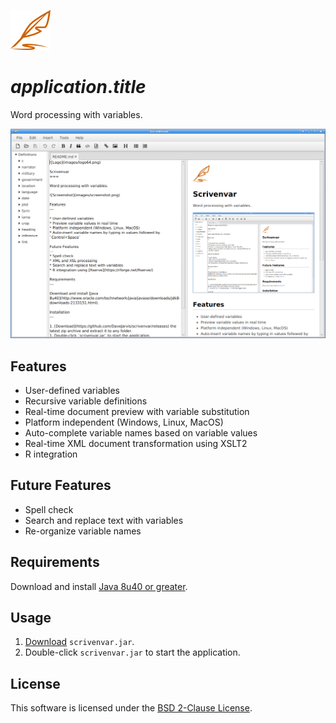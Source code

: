 ![Logo](images/logo64.png)

$application.title$
===

Word processing with variables.

![Screenshot](images/screenshot.png)

Features
---

* User-defined variables
* Recursive variable definitions
* Real-time document preview with variable substitution
* Platform independent (Windows, Linux, MacOS)
* Auto-complete variable names based on variable values
* Real-time XML document transformation using XSLT2
* R integration

Future Features
---
* Spell check
* Search and replace text with variables
* Re-organize variable names

Requirements
---

Download and install [Java 8u40 or greater](http://www.oracle.com/technetwork/java/javase/downloads/jdk8-downloads-2133151.html).

Usage
---
1. [Download](https://github.com/DaveJarvis/scrivenvar/releases) `scrivenvar.jar`.
1. Double-click `scrivenvar.jar` to start the application.

License
---

This software is licensed under the [BSD 2-Clause License](LICENSE).
